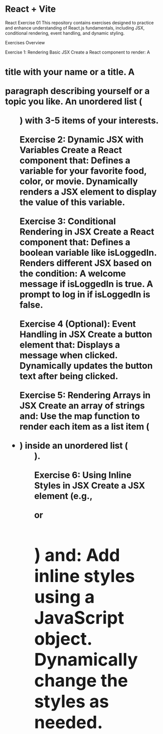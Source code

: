 # React + Vite

React Exercise 01
This repository contains exercises designed to practice and enhance understanding of React.js fundamentals, including JSX, conditional rendering, event handling, and dynamic styling.

Exercises Overview

Exercise 1: Rendering Basic JSX
Create a React component to render:
A <h1> title with your name or a title.
A <p> paragraph describing yourself or a topic you like.
An unordered list (<ul>) with 3-5 items of your interests.

Exercise 2: Dynamic JSX with Variables
Create a React component that:
Defines a variable for your favorite food, color, or movie.
Dynamically renders a JSX element to display the value of this variable.

Exercise 3: Conditional Rendering in JSX
Create a React component that:
Defines a boolean variable like isLoggedIn.
Renders different JSX based on the condition:
A welcome message if isLoggedIn is true.
A prompt to log in if isLoggedIn is false.

Exercise 4 (Optional): Event Handling in JSX
Create a button element that:
Displays a message when clicked.
Dynamically updates the button text after being clicked.

Exercise 5: Rendering Arrays in JSX
Create an array of strings and:
Use the map function to render each item as a list item (<li>) inside an unordered list (<ul>).

Exercise 6: Using Inline Styles in JSX
Create a JSX element (e.g., <div> or <h1>) and:
Add inline styles using a JavaScript object.
Dynamically change the styles as needed.
